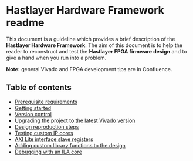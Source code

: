 # Hastlayer Hardware Framework readme



This document is a guideline which provides a brief description of the **Hastlayer Hardware Framework**.
The aim of this document is to help the reader to reconstruct and test the **Hastlayer FPGA firmware design** and to give a hand when you run into a problem.

**Note:** general Vivado and FPGA development tips are in Confluence.


## Table of contents

- [Prerequisite requirements](Docs/Prerequisites.md)
- [Getting started](Docs/GettingStarted.md)
- [Version control](Docs/VersionControl.md)
- [Upgrading the project to the latest Vivado version](Docs/UpgradingToNewVivado.md)
- [Design reproduction steps](Docs/ReproductionSteps.md)
- [Testing custom IP cores](Docs/Testing.md)
- [AXI Lite interface slave registers](Docs/AxiSlaveRegisters.md)
- [Adding custom library functions to the design](Docs/CustomLibraryFunctions.md)
- [Debugging with an ILA core](Docs/IlaDebugging.md)
